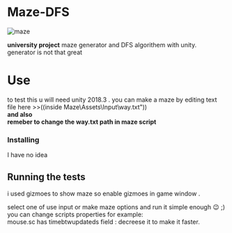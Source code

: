 # Maze-DFS

![maze](https://user-images.githubusercontent.com/52382093/190151980-70f524dd-a1b8-4a20-9f3f-9c229522877c.gif)

**university project** 
maze generator and DFS algorithem with unity.  
generator is not that great  

# Use

to test this u will need unity 2018.3 .
you can make a maze by editing text file here >>((inside Maze\\Assets\\Input\\way.txt"))\
**and also**\
**remeber to change the way.txt path in maze script**


### Installing

I have no idea 

## Running the tests
i used gizmoes to show maze so enable gizmoes in game window .

select one of use input or make maze options and run it simple enough :wink:	 ;)
you can change scripts properties for example:  
mouse.sc has timebtwupdateds field : decreese it to make it faster.

